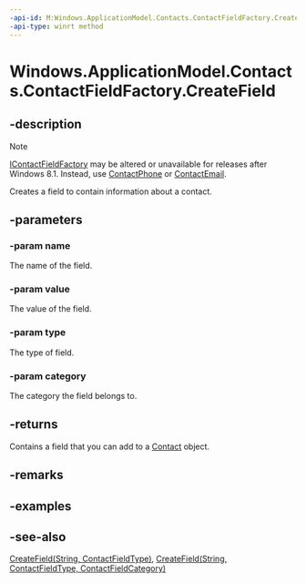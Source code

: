 ----api-id: M:Windows.ApplicationModel.Contacts.ContactFieldFactory.CreateField(System.String,System.String,Windows.ApplicationModel.Contacts.ContactFieldType,Windows.ApplicationModel.Contacts.ContactFieldCategory)
-api-type: winrt method
---<!-- Method syntaxpublic Windows.ApplicationModel.Contacts.ContactField CreateField(System.String name, System.String value, Windows.ApplicationModel.Contacts.ContactFieldType type, Windows.ApplicationModel.Contacts.ContactFieldCategory category)--># Windows.ApplicationModel.Contacts.ContactFieldFactory.CreateField## -description> [!NOTE]> [IContactFieldFactory](icontactfieldfactory.md) may be altered or unavailable for releases after Windows 8.1. Instead, use [ContactPhone](contactphone.md) or [ContactEmail](contactemail.md).Creates a field to contain information about a contact.## -parameters### -param nameThe name of the field.### -param valueThe value of the field.### -param typeThe type of field.### -param categoryThe category the field belongs to.## -returnsContains a field that you can add to a [Contact](contact.md) object.## -remarks## -examples## -see-also[CreateField(String, ContactFieldType)](contactfieldfactory_createfield_1723791966.md), [CreateField(String, ContactFieldType, ContactFieldCategory)](contactfieldfactory_createfield_377552818.md)